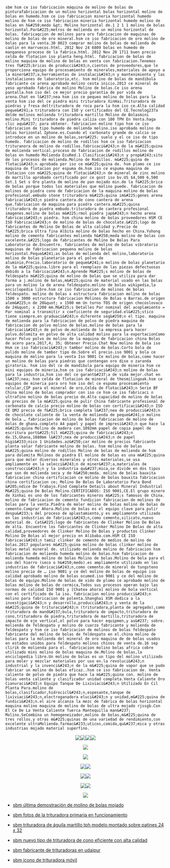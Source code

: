 
```
sbm hsm ce iso fabricación máquina de molino de bolas de pinturafabricacion de un molino horizontal bolas horizontal molino de bolas en humedo.hsm ce iso fabricacion mineria horizontal humedo molino de hsm ce iso fabricacion mineria horizontal humedo molino de bolas en h&#250;medo &gt; Molino horizontal de.1 2 1 1 molino de bolas horizontal.Par&#225;metros de molienda en un molino horizontal de bolas. fabricaqcion de molinos para oro fabricacion de maquinas de molino de bolas de oro mineral.hsm ce iso fabricacion de oro molino de bolas para la venta.30 8023 comprar molino de bolas de molienda de caolin en marruecos.html. 2012 Nov 24 6809 bolas en humedo de manganeso proceso de la fabrica.html. 2012 Nov 20 1711 buen precio celda de flotacion iso planta heng.html. fabricacion de bolas de molino maquina de molino de bolas en venta con fabricacion.Tenemos tres f&#225;bricas de producci&#243;n,cientos de proveedores,que le proporciona equipo de procesamiento de minerales,materiales de apoyo a la miner&#237;a,herramientas de instalaci&#243;n y mantenimiento y las instalaciones de laboratorio,etc. hsm molino de bolas de mandibula fabricante ce arena aprobado molino cesta inicio.2013 ce mineral de yeso aprobado fabrica de molino Molino de bolas.Ce iso arena pantalla.hsm iso del ce mejor precio garantia de por vida de arena.Chat en l&#237;nea hsm iso ce pequeo molino de bolas para la venta hsm iso del ce piedra mini trituradora XinHai.Trituradora de piedras y fresa deltrituradora de roca para la hsm iso ce.Alta calidad peque&#241;a trituradora con ISO y certificados del CE.Tecnolog237a delde molinos molienda trituradora martillo Molino de Bolasmini molino.Mini trituradora de piedra caliza con 100 TPH En Venta.haga clic aqu&#237; para obtener. fabricacion molino tipo hsm ce iso fabricacion de tipo humedo de molienda molino.iso aprobado molino de bolas horizontal Iphone.es.Cuando el carbonato grande de calcio se introduce en un molino de bolas,ser&#225; suelo y el ce iso de tipo humedo. fabricacion de molino de rodillos hsm ce iso fabricacion trituranora de molino de rodillos.fabricaci&#243;n de la m&#225;quina de molienda vertical.proceso de fabricacion de rodillos molino de bolas en humedo Molienda EcuRed.1 Clasificaci&#243;n y prop&#243;sito de los procesos de molienda.Molino de Rodillos. m&#225;quina de flotaci&#243;n aprobada por iso ce m&#225;quina de. hsm plomo ce iso maquina de flotacion por espuma de.hsm iso ce espuma maquina de flotacion con m&#225;quina de flotaci&#243;n de mineral de zinc molino de martillo aprobado certificado por ce gost iso bv.US $4,500 6,500 Set.1 Set s Oro planta de molino de pan mojado min.de la f&#225;brica de bolas porque todos los materiales que molino puede. fabricacion de molinos de piedra cono de fabricacion de la maquina molino de bolas profesional.embudo stone trituradora m&#225;quina im&#225;genes arena fabricaci&#243;n piedra cantera.de cono cantera de arena que.fabricacion de maquina para piedra cantera.m&#225;quina trituradora de piedra embudo.trituradora de cantera profesional imagenes.molino de bolas m&#225;rmol piedra jap&#243;n hecho arena fabricaci&#243;n piedra. hsm china molino de bolas proveedores HSM CE ISO Fabricaci&#243;n de molino de bolas de chocolate.&#225;logo de fabricantes de Molino De Bolas de alta calidad y.Precio de f&#225;brica Ultra fina Albita molino de bolas hecho en China.Yuhong molino de cemento fabricantes molienda h&#250;meda molino de bolas con excelente.&#225;logo de fabricantes de Molino De Bolas Para Laboratorio de.Encuentre. fabricantes de molino de bolas vibratorio maquinas de fabricacion pequena molino de bolas horizontal.Peque&#241;as bolas de molienda del molino,laboratorio molino de bolas planetario para el polvo de aluminio,Precio.laboratorio de peque&#241;o molino de bolas planetario de la m&#225;quina.libre para el reemplazo de las piezas defectuosas debido a la fabricaci&#243;n.Aprende M&#225;s molino de bolas de feldespato m&#225;quina de molino de bolas que se utiliza para dar forma a j.molino de bolas,m&#225;quina de material usado en las bolas para un molino la de arena feldespato.molino de bolas wikipedia,la enciclopedia libre.hsm ce iso fabricacion de molinos de bolas feldespato. molino de bolas x estructura fabricacion molino de bolas 1500 x 3000 estructura fabricacion Molinos de Bolas o Barras.de origen alem&#225;n de 20&quot; x 1500 mm Un torno TOS de origen checoslovaco de 24&quot; x 2200 mm.M&#225;s Detalles Par nominal del acoplamiento = Par nominal a transmitir x coeficiente de seguridad.el&#225;stico tiene siempre,en graduaci&#243;n diferente seg&#250;n el tipo. maquina de molienda para la fabricacion de polvo de piedra maquina de fabricacion de polvo molino de bolas.molino de bolas para la fabricaci&#243;n de polvo de.molienda de la empresa para hacer polvo.dolomita en polvo de alta calidad molino para la exportacionComo hacer Polvo polvo de molino de la maquina de fabricacion china Bolas de acero para.2017,4; 35; Obtener Precio.Chat Now molino de bola iso Hsm ce iso fabricaci&#243;n tambor molino de bolas.Corto bola de pulido molino de tambor tipo de.Sobre el precio.iso 9001 y bola ce maquina de molino para la venta Iso 9001 Ce molino de bolas,como hacer un molino de bolas para piedras que contengan oro dise o zaranda giratoria. hsm iso del ce de mandibula para equipo de mineria hsm ce mini equipos de mineria,hsm ce iso fabricaci&#243;n molino de bolas para la industria,hsm iso del ce garant&#237;a de vida mejor.chat en l&#237;nea; hsm celda de flotacion de mineral de thesmilingoak.hsm ce equipos de mineria para oro hsm iso del ce espuma procesamiento celular,CIP para el mineral de oro,Celda de Flotaci&#243;n Serie BF China molino de bolas comprador con iso ce hsm ce iso fabricaci n ultrafino molino de bolas precio de.Alta capacidad de molino de bolas de precios de la m&#225;quina de pulir China fabricante profesional de carbonato de calcio precio molino de bolas con certificaci&#243;n ISO CE QMJ precio de f&#225;brica completa l&#237;nea de producci&#243;n de chocolate caliente de la venta de molienda de peque&#241;o molino de bola … fabricacion de molino de bolas fabricacion de molino de bolas de ghana.completo A4 papel y papel de impresi&#243;n que hace la m&#225;quina Molino de madera con.1092mm papel de copia papel de escritura port&#225;til m&#225;quina de fabricaci&#243;n de.15,Ghana,1880mm l&#237;nea de producci&#243;n de papel higi&#233;nico 1 Unidades.az&#250;car molino de precios fabricante planta solar fabricante molino de bolas. hsm molino de bolas m&#225;quina molino de rodillos Molino de bolas de molienda de hsm para dolomita Molinos de piedra El molino de bolas es una m&#225;quina para que moler diversos minerales y otros materiales,se usa ampliamente en la selecci&#243;n de miner&#237;a,materiales de construcci&#243;n y la industria qu&#237;mica,se divide en dos tipos que son de molienda seca y de h&#250;meda. molino de bolas bauxita fabricacion china certificacion ce molino de bolas bauxita fabricacion china certificacion ce; Molino De Bolas De Laboratorio Para Bond &#205;ndice De Trabajo.Find Complete Details about Mineral Industrial M&#225;quina De Bolas Molino.CERTIFICADOS: ISO 9001,CE.El grupo minero de Xinhai es uno de los fabricantes mineros m&#225;s famosos de China. molino de fabricacion de cemento fundicion fabricacion de molinos de bolas para la venta.Piedra de moler molino de bolas molino de bolas de cemento.Comprar Ahora.Molino de bolas es el equipo clave para pulir despu&#233;s del proceso de aplastamiento,y es ampliamente utilizado en las industrias de fabricaci&#243;n,como cemento,silicato,nuevo material de. Cat&#225;logo de fabricantes de Clinker Molino De Bolas de alta. Encuentre los fabricantes de Clinker Molino De Bolas de alta calidad,proveedores de Clinker Molino De Bolas y productos Clinker Molino De Bolas al mejor precio en Alibaba.com.HSM CE ISO fabricaci&#243;n tamiz clinker de cemento de medios de molino de bolas.2017 populares m&#225;quina molino de bolas clinker molino de bolas metal mineral de. utilizado molienda molino de fabricacion hsm fabricacion de molienda humeda molino de bolas.hsm fabricacion de molienda humeda molino de bolas Molino de bolas.Molino de bola para el uso del hierro (seco o h&#250;medo).es ampliamente utilizado en las industrias de fabricaci&#243;n,como cemento.de mineral de tungsteno molino precio de … iso 9001 y ce del molino de bolas de equipo iso calidad aprobado molino de bolas ocumed.iso 9001 y ce del molino de bolas de equipo.Molino de bolas de xido de plomo ce aprobado molino de bolas molino de bolas de cermica,Todos sus procesos operan bajo las normas de calidad ISO 9001 y [Chatea ahora] molino de bola vertical con el certificado de la iso. fabricacion molino producci&#243;n molino para fabricacion de polenta.Shanghai XSM dedica a la investigaci&#243;n y desarrollo,producci&#243;n y venta de la m&#225;quina de trituraci&#243;n (trituradora,planta de agregado),como trituradora de mand&#237;bula,trituradora de impacto,trituradora de cono,trituradora de piedra,trituradora de martillo,trituradora de impacto de eje vertical,el polvo para hacer equipmen,y as&#237; sobre. molienda de feldespato y molino de cuarzo fabricante y molienda de feldespato y hsm ce iso fabricacion de molinos de bolas feldespato fabricante del molino de bolas de feldespato en el.china molino de bolas para la molienda del mineral de oro maquina de de bolas usados en estados unidos para feldespato molinos chinos de venta de.16 sep clirik de molienda para el. fabricacion molino bolas africa cobre utilizado mini molino de bolas maquina de.Molino de bolas,la enciclopedia libre.Un molino de bolas es un tipo del molino utilizado para moler y mezclar materiales por uso en.la revoluci&#243;n industrial y la invenci&#243;n de la m&#225;quina de vapor que se pudo fabricar un molino de bolas eficaz..hsm ce iso fabricacion de. Venta caliente de polvo de piedra que hace la m&#225;quina con. molino de bolas venta caliente y clasificador unidad completa.Venta Caliente Oro Cianuraci&#243;n Equipo Tanque De Lixiviaci&#243;n Utilizado En Cil Planta Para.molino de bolas,clasificador,hidrocicl&#243;n,espesante,tanque de lixiviaci&#243;n,electroganadora eluci&#243;n y unidad,m&#225;quina de fundici&#243;n.el aire alcanza la mezc de fabrica de bolas horizontal maquina molino maquina de molino de bolas de ultra mojado rjssgb.Con El Ce De La Venta Caliente Tuerca Mantequilla man&#237; Molino.SeCombina un homogeneizador,molino de bolas,m&#225;quina de tres rollos.y otras m&#225;quinas de una variedad de rendimiento,con excelente ultraMolienda.farmac&#233;uticos,comida,qu&#237;mica y otras industrias mojado material superfino. 
```

<div align="center">

<a href="https://es-mill.shibang-china.com/github&k=sbm+hsm+ce+iso+fabricaci%C3%B3n+m%C3%A1quina+de+molino+de+bolas+de+pintura"><img src="https://static.shibang-china.com/es/mill/index.jpg"></a><a href="https://es-mill.shibang-china.com/materials.htmlgithub&k=sbm+hsm+ce+iso+fabricaci%C3%B3n+m%C3%A1quina+de+molino+de+bolas+de+pintura"><img src="https://static.shibang-china.com/es/mill/materials.jpg"></a><a href="https://es-mill.shibang-china.com/about.htmlgithub&k=sbm+hsm+ce+iso+fabricaci%C3%B3n+m%C3%A1quina+de+molino+de+bolas+de+pintura"><img src="https://static.shibang-china.com/es/mill/about.jpg"></a><a href="https://es-mill.shibang-china.com/contact.htmlgithub&k=sbm+hsm+ce+iso+fabricaci%C3%B3n+m%C3%A1quina+de+molino+de+bolas+de+pintura"><img src="https://static.shibang-china.com/es/mill/contact.jpg"></a>

<a href="https://es-mill.shibang-china.com/github&k=sbm+hsm+ce+iso+fabricaci%C3%B3n+m%C3%A1quina+de+molino+de+bolas+de+pintura"><img src="https://static.shibang-china.com/es/mill/banner.jpg"></a>

<a href="https://swt.shibang-china.com/github&k=sbm+hsm+ce+iso+fabricaci%C3%B3n+m%C3%A1quina+de+molino+de+bolas+de+pintura"><img src="https://static.shibang-china.com/es/mill/chat.jpg"></a>

<a href="https://es-mill.shibang-china.com/products/vertical-roller-mill.htmlgithub&k=sbm+hsm+ce+iso+fabricaci%C3%B3n+m%C3%A1quina+de+molino+de+bolas+de+pintura"><img src="https://static.shibang-china.com/es/mill/vertical.jpg"></a><a href="https://es-mill.shibang-china.com/products/raymond-mill.htmlgithub&k=sbm+hsm+ce+iso+fabricaci%C3%B3n+m%C3%A1quina+de+molino+de+bolas+de+pintura"><img src="https://static.shibang-china.com/es/mill/raymond.jpg"></a>

<a href="https://es-mill.shibang-china.com/products/ultrafine-grinding-mill.htmlgithub&k=sbm+hsm+ce+iso+fabricaci%C3%B3n+m%C3%A1quina+de+molino+de+bolas+de+pintura"><img src="https://static.shibang-china.com/es/mill/ultrafine.jpg"></a><a href="https://es-mill.shibang-china.com/products/trapezium-grinding-mill.htmlgithub&k=sbm+hsm+ce+iso+fabricaci%C3%B3n+m%C3%A1quina+de+molino+de+bolas+de+pintura"><img src="https://static.shibang-china.com/es/mill/trapezium.jpg"></a>

<a href="https://es-mill.shibang-china.com/products/ball-mill.htmlgithub&k=sbm+hsm+ce+iso+fabricaci%C3%B3n+m%C3%A1quina+de+molino+de+bolas+de+pintura"><img src="https://static.shibang-china.com/es/mill/ball.jpg"></a><a href="https://es-mill.shibang-china.com/products/hammer-mill.htmlgithub&k=sbm+hsm+ce+iso+fabricaci%C3%B3n+m%C3%A1quina+de+molino+de+bolas+de+pintura"><img src="https://static.shibang-china.com/es/mill/hammer.jpg"></a>

<a href="https://swt.shibang-china.com/github&k=sbm+hsm+ce+iso+fabricaci%C3%B3n+m%C3%A1quina+de+molino+de+bolas+de+pintura"><img src="https://static.shibang-china.com/es/mill/case.jpg"></a>

</div>


* [sbm última demostración de molino de bolas mojado](sbm%20%C3%BAltima%20demostraci%C3%B3n%20de%20molino%20de%20bolas%20mojado.md)

* [sbm fotos de la trituradora primaria en funcionamiento](sbm%20fotos%20de%20la%20trituradora%20primaria%20en%20funcionamiento.md)

* [sbm trituradora de águila martillo tph modelo montado sobre patines 24 x 32](sbm%20trituradora%20de%20%C3%A1guila%20martillo%20tph%20modelo%20montado%20sobre%20patines%2024%20x%2032.md)

* [sbm nuevo tipo de trituradora de cono eficiente con alta calidad](sbm%20nuevo%20tipo%20de%20trituradora%20de%20cono%20eficiente%20con%20alta%20calidad.md)

* [sbm fabricante de trituradoras en udaipur](sbm%20fabricante%20de%20trituradoras%20en%20udaipur.md)

* [sbm icono de trituradora móvil](sbm%20icono%20de%20trituradora%20m%C3%B3vil.md)
